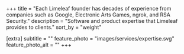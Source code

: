 +++
title = "Each Limeleaf founder has decades of experience from companies such as Google, Electronic Arts Games, ngrok, and RSA Security."
description = "Software and product expertise that Limeleaf provides to clients."
sort_by = "weight"

[extra]
subtitle = ""
feature_photo = "images/services/expertise.svg"
feature_photo_alt = ""
+++
